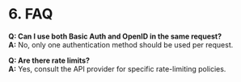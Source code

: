 # 6. FAQ

**Q: Can I use both Basic Auth and OpenID in the same request?**  
**A:** No, only one authentication method should be used per request.

**Q: Are there rate limits?**  
**A:** Yes, consult the API provider for specific rate-limiting policies.
